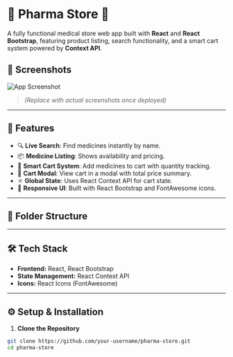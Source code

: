 # 💊 Pharma Store 🛒

A fully functional medical store web app built with **React** and **React Bootstrap**, featuring product listing, search functionality, and a smart cart system powered by **Context API**.

## 📸 Screenshots

![App Screenshot](https://via.placeholder.com/800x400?text=Pharma+Store+UI+Screenshot)

> *(Replace with actual screenshots once deployed)*

---

## 🚀 Features

- 🔍 **Live Search**: Find medicines instantly by name.
- 📦 **Medicine Listing**: Shows availability and pricing.
- 🛒 **Smart Cart System**: Add medicines to cart with quantity tracking.
- 💚 **Cart Modal**: View cart in a modal with total price summary.
- ⚛️ **Global State**: Uses React Context API for cart state.
- 🎨 **Responsive UI**: Built with React Bootstrap and FontAwesome icons.

---

## 📂 Folder Structure


---

## 🛠️ Tech Stack

- **Frontend:** React, React Bootstrap
- **State Management:** React Context API
- **Icons:** React Icons (FontAwesome)

---

## ⚙️ Setup & Installation

1. **Clone the Repository**

```bash
git clone https://github.com/your-username/pharma-store.git
cd pharma-store
